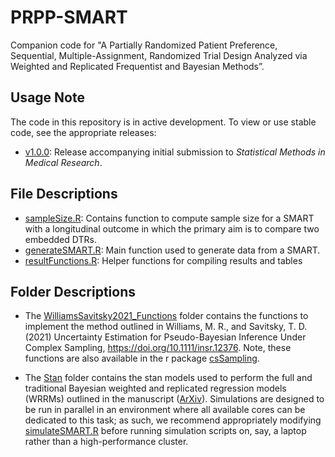 # PRPP-SMART
Companion code for "A Partially Randomized Patient Preference, Sequential, Multiple-Assignment, Randomized Trial Design Analyzed via Weighted and Replicated Frequentist and Bayesian Methods”.

## Usage Note
The code in this repository is in active development. To view or use stable code, see the appropriate releases:
- [v1.0.0](../../releases/tag/v1.0.0): Release accompanying initial submission to _Statistical Methods in Medical Research_.

## File Descriptions
- [sampleSize.R](sampleSize.R): Contains function to compute sample size for a SMART with a longitudinal outcome in which the primary aim is to compare two embedded DTRs.
- [generateSMART.R](generateSMART.R): Main function used to generate data from a SMART.
- [resultFunctions.R](resultFunctions.R): Helper functions for compiling results and tables

## Folder Descriptions
- The [WilliamsSavitsky2021_Functions](WilliamsSavitsky2021_Functions) folder contains the functions to implement the method outlined in Williams, M. R., and Savitsky, T. D. (2021) Uncertainty Estimation for Pseudo-Bayesian Inference Under Complex Sampling, https://doi.org/10.1111/insr.12376. Note, these functions are also available in the r package [csSampling](https://github.com/RyanHornby/csSampling). 

- The [Stan](Stan) folder contains the stan models used to perform the full and traditional Bayesian weighted and replicated regression models (WRRMs) outlined in the manuscript ([ArXiv](https://arxiv.org/abs/1810.13094)). Simulations are designed to be run in parallel in an environment where all available cores can be dedicated to this task; as such, we recommend appropriately modifying [simulateSMART.R](simulateSMART.R) before running simulation scripts on, say, a laptop rather than a high-performance cluster.

